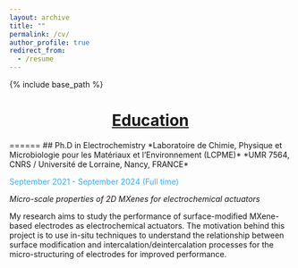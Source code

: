 ```yaml
---
layout: archive
title: ""
permalink: /cv/
author_profile: true
redirect_from:
  - /resume
---
```


{% include base_path %}
<div style="text-align:center;">
  <h1><u>Education</u></h1>
</div>
======
## Ph.D in Electrochemistry
*Laboratoire de Chimie, Physique et Microbiologie pour les Matériaux et l’Environnement (LCPME)*
*UMR 7564, CNRS / Université de Lorraine, Nancy, FRANCE*

<span style="color: #33ACFF; font-size: 14px;">September 2021 - September 2024 (Full time)</span>

*Micro-scale properties of 2D MXenes for electrochemical actuators*

My research aims to study the performance of surface-modified MXene-based electrodes as electrochemical actuators. The motivation behind this project is to use in-situ techniques to understand the relationship between surface modification and intercalation/deintercalation processes for the micro-structuring of electrodes for improved performance.




